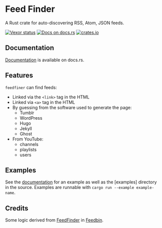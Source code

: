 # Feed Finder

A Rust crate for auto-discovering RSS, Atom, JSON feeds.

[![Vexor status](https://ci.vexor.io/projects/4c415627-b942-4265-acbb-3a5274e51f84/status.svg)](https://ci.vexor.io/ui/projects/4c415627-b942-4265-acbb-3a5274e51f84/builds)
[![Docs on docs.rs](https://docs.rs/feedfinder/badge.svg)][documentation]
[![crates.io](https://img.shields.io/crates/v/feedfinder.svg)](https://crates.io/crates/feedfinder)

## Documentation

[Documentation][documentation] is available on docs.rs.

## Features

`feedfiner` can find feeds:

* Linked via the `<link>` tag in the HTML
* Linked via `<a>` tag in the HTML
* By guessing from the software used to generate the page:
    * Tumblr
    * WordPress
    * Hugo
    * Jekyll
    * Ghost
* From YouTube:
    * channels
    * playlists
    * users

## Examples

See the [documentation] for an example as well as the [examples] directory in
the source. Examples are runnable with `cargo run --example example-name`.

## Credits

Some logic derived from [FeedFinder] in [Feedbin].

[FeedFinder]: https://github.com/feedbin/feedbin/blob/a748eb250ef1d02ecd5ee596bd5a94dac775fbd1/app/models/feed_finder.rb
[Feedbin]: https://feedbin.com/
[documentation]: https://docs.rs/crate/feedfinder/
